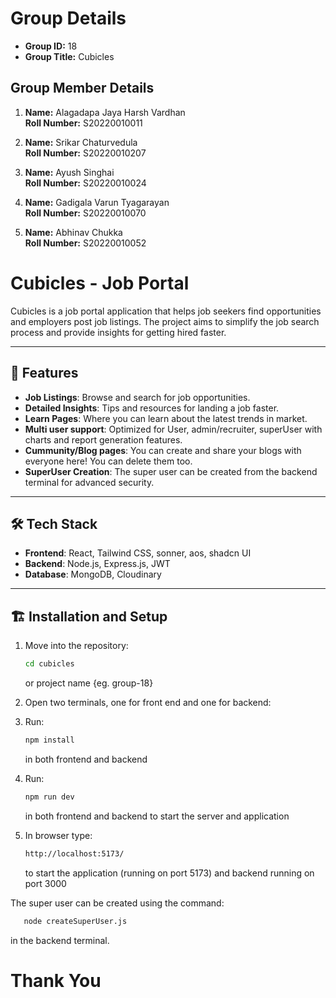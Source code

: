 # Group Details

- **Group ID:** 18
- **Group Title:** Cubicles

## Group Member Details

1. **Name:** Alagadapa Jaya Harsh Vardhan  
   **Roll Number:** S20220010011

2. **Name:** Srikar Chaturvedula  
   **Roll Number:** S20220010207

3. **Name:** Ayush Singhai  
   **Roll Number:** S20220010024

4. **Name:** Gadigala Varun Tyagarayan  
   **Roll Number:** S20220010070

5. **Name:** Abhinav Chukka  
   **Roll Number:** S20220010052


# Cubicles - Job Portal

Cubicles is a job portal application that helps job seekers find opportunities and employers post job listings. The project aims to simplify the job search process and provide insights for getting hired faster.

---

## 🚀 Features

- **Job Listings**: Browse and search for job opportunities.
- **Detailed Insights**: Tips and resources for landing a job faster.
- **Learn Pages**: Where you can learn about the latest trends in market.
- **Multi user support**: Optimized for User, admin/recruiter, superUser with charts and report generation features.
- **Cummunity/Blog pages**: You can create and share your blogs with everyone here! You can delete them too.
- **SuperUser Creation**: The super user can be created from the backend terminal for advanced security.


---

## 🛠️ Tech Stack

- **Frontend**: React, Tailwind CSS, sonner, aos, shadcn UI
- **Backend**: Node.js, Express.js, JWT
- **Database**: MongoDB, Cloudinary

---

## 🏗️ Installation and Setup

1. Move into the repository:
   ```bash
   cd cubicles 
   ```
   or project name {eg. group-18}
1. Open two terminals, one for front end and one for backend:

1. Run:
   ```bash
   npm install
   ```
   in both frontend and backend

1. Run:
   ```bash
   npm run dev
   ```
   in both frontend and backend to start the server and application

1. In browser type:

   ```bash
   http://localhost:5173/ 
   ```
   to start the application (running on port 5173)
   and backend running on port 3000



The super user can be created using the command:
```bash
   node createSuperUser.js
```
in the backend terminal.

# Thank You

